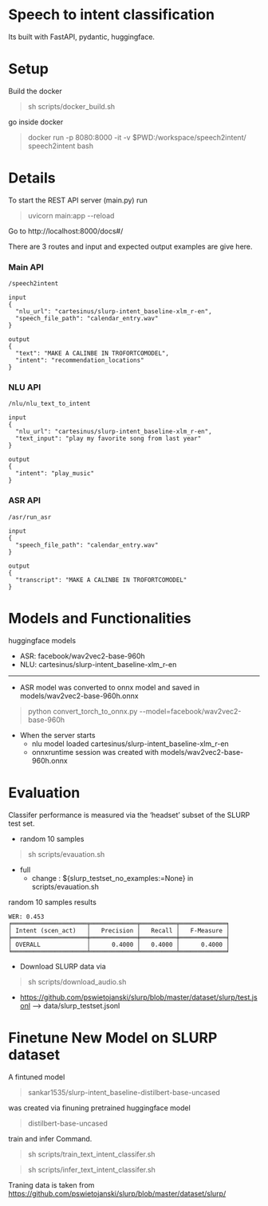 # Speech to intent classification

Its built with FastAPI, pydantic, huggingface.

# Setup

Build the docker
> sh scripts/docker_build.sh

go inside docker
> docker run -p 8080:8000 -it -v $PWD:/workspace/speech2intent/ speech2intent bash


# Details
To start the REST API server (main.py) run 
>  uvicorn main:app --reload

Go to http://localhost:8000/docs#/

There are 3 routes and input and expected output examples are give here. 
### Main API

```
/speech2intent

input
{
  "nlu_url": "cartesinus/slurp-intent_baseline-xlm_r-en",
  "speech_file_path": "calendar_entry.wav"
}

output
{
  "text": "MAKE A CALINBE IN TROFORTCOMODEL",
  "intent": "recommendation_locations"
}
```

### NLU API

```
/nlu/nlu_text_to_intent

input
{
  "nlu_url": "cartesinus/slurp-intent_baseline-xlm_r-en",
  "text_input": "play my favorite song from last year"
}

output
{
  "intent": "play_music"
}
```

### ASR API

```
/asr/run_asr

input
{
  "speech_file_path": "calendar_entry.wav"
}

output
{
  "transcript": "MAKE A CALINBE IN TROFORTCOMODEL"
}
```
# Models and Functionalities

huggingface models
* ASR: facebook/wav2vec2-base-960h
* NLU: cartesinus/slurp-intent_baseline-xlm_r-en
---
* ASR model was converted to onnx model and saved in models/wav2vec2-base-960h.onnx 
> python convert_torch_to_onnx.py --model=facebook/wav2vec2-base-960h


* When the server starts 
    * nlu model loaded cartesinus/slurp-intent_baseline-xlm_r-en
    * onnxruntime session was created with models/wav2vec2-base-960h.onnx

# Evaluation

Classifer performance is measured via the ‘headset’ subset of the SLURP test set.

* random 10 samples
> sh scripts/evauation.sh

* full
  * change : ${slurp_testset_no_examples:=None} in scripts/evauation.sh


random 10 samples results
```
WER: 0.453
╒═════════════════════╤═════════════╤══════════╤═════════════╕
│ Intent (scen_act)   │   Precision │   Recall │   F-Measure │
╞═════════════════════╪═════════════╪══════════╪═════════════╡
│ OVERALL             │      0.4000 │   0.4000 │      0.4000 │
╘═════════════════════╧═════════════╧══════════╧═════════════╛ 
```

* Download SLURP data via 
> sh scripts/download_audio.sh 
* https://github.com/pswietojanski/slurp/blob/master/dataset/slurp/test.jsonl  --> data/slurp_testset.jsonl 

# Finetune New Model on SLURP dataset

A fintuned model  
> sankar1535/slurp-intent_baseline-distilbert-base-uncased

was created via finuning pretrained huggingface model

> distilbert-base-uncased

train and infer Command. 
> sh scripts/train_text_intent_classifer.sh

> sh scripts/infer_text_intent_classifer.sh

Traning data is taken from https://github.com/pswietojanski/slurp/blob/master/dataset/slurp/
